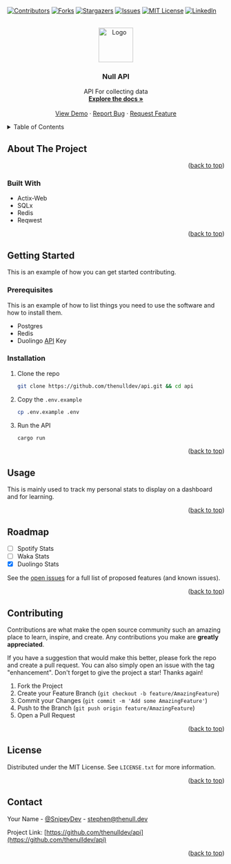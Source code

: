 <!-- Improved compatibility of back to top link: See: https://github.com/othneildrew/Best-README-Template/pull/73 -->
<a name="readme-top"></a>
<!--
*** Thanks for checking out the Best-README-Template. If you have a suggestion
*** that would make this better, please fork the repo and create a pull request
*** or simply open an issue with the tag "enhancement".
*** Don't forget to give the project a star!
*** Thanks again! Now go create something AMAZING! :D
-->



<!-- PROJECT SHIELDS -->
<!--
*** I'm using markdown "reference style" links for readability.
*** Reference links are enclosed in brackets [ ] instead of parentheses ( ).
*** See the bottom of this document for the declaration of the reference variables
*** for contributors-url, forks-url, etc. This is an optional, concise syntax you may use.
*** https://www.markdownguide.org/basic-syntax/#reference-style-links
-->
[![Contributors][contributors-shield]][contributors-url]
[![Forks][forks-shield]][forks-url]
[![Stargazers][stars-shield]][stars-url]
[![Issues][issues-shield]][issues-url]
[![MIT License][license-shield]][license-url]
[![LinkedIn][linkedin-shield]][linkedin-url]



<!-- PROJECT LOGO -->
<br />
<div align="center">
  <a href="https://github.com/thenulldev/api">
    <img src="images/logo.png" alt="Logo" width="80" height="80">
  </a>

<h3 align="center">Null API</h3>

  <p align="center">
    API For collecting data
    <br />
    <a href="https://github.com/thenulldev/api"><strong>Explore the docs »</strong></a>
    <br />
    <br />
    <a href="https://github.com/thenulldev/api">View Demo</a>
    ·
    <a href="https://github.com/thenulldev/api/issues">Report Bug</a>
    ·
    <a href="https://github.com/thenulldev/api/issues">Request Feature</a>
  </p>
</div>



<!-- TABLE OF CONTENTS -->
<details>
  <summary>Table of Contents</summary>
  <ol>
    <li>
      <a href="#about-the-project">About The Project</a>
      <ul>
        <li><a href="#built-with">Built With</a></li>
      </ul>
    </li>
    <li>
      <a href="#getting-started">Getting Started</a>
      <ul>
        <li><a href="#prerequisites">Prerequisites</a></li>
        <li><a href="#installation">Installation</a></li>
      </ul>
    </li>
    <li><a href="#usage">Usage</a></li>
    <li><a href="#roadmap">Roadmap</a></li>
    <li><a href="#contributing">Contributing</a></li>
    <li><a href="#license">License</a></li>
    <li><a href="#contact">Contact</a></li>
    <li><a href="#acknowledgments">Acknowledgments</a></li>
  </ol>
</details>



<!-- ABOUT THE PROJECT -->
## About The Project


<p align="right">(<a href="#readme-top">back to top</a>)</p>



### Built With

* Actix-Web
* SQLx
* Redis
* Reqwest

<p align="right">(<a href="#readme-top">back to top</a>)</p>



<!-- GETTING STARTED -->
## Getting Started

This is an example of how you can get started contributing.

### Prerequisites

This is an example of how to list things you need to use the software and how to install them.

* Postgres
* Redis
* Duolingo [API](#) Key

### Installation

1. Clone the repo
   ```sh
   git clone https://github.com/thenulldev/api.git && cd api
   ```
2. Copy the `.env.example`
   ```sh
   cp .env.example .env
   ```
3. Run the API
   ```sh
   cargo run
   ```

<p align="right">(<a href="#readme-top">back to top</a>)</p>



<!-- USAGE EXAMPLES -->
## Usage

This is mainly used to track my personal stats to display on a dashboard and for learning.


<p align="right">(<a href="#readme-top">back to top</a>)</p>



<!-- ROADMAP -->
## Roadmap

- [ ] Spotify Stats
- [ ] Waka Stats
- [x] Duolingo Stats

See the [open issues](https://github.com/thenulldev/api/issues) for a full list of proposed features (and known issues).

<p align="right">(<a href="#readme-top">back to top</a>)</p>



<!-- CONTRIBUTING -->
## Contributing

Contributions are what make the open source community such an amazing place to learn, inspire, and create. Any contributions you make are **greatly appreciated**.

If you have a suggestion that would make this better, please fork the repo and create a pull request. You can also simply open an issue with the tag "enhancement".
Don't forget to give the project a star! Thanks again!

1. Fork the Project
2. Create your Feature Branch (`git checkout -b feature/AmazingFeature`)
3. Commit your Changes (`git commit -m 'Add some AmazingFeature'`)
4. Push to the Branch (`git push origin feature/AmazingFeature`)
5. Open a Pull Request

<p align="right">(<a href="#readme-top">back to top</a>)</p>



<!-- LICENSE -->
## License

Distributed under the MIT License. See `LICENSE.txt` for more information.

<p align="right">(<a href="#readme-top">back to top</a>)</p>



<!-- CONTACT -->
## Contact

Your Name - [@SnipeyDev](https://twitter.com/SnipeyDev) - stephen@thenull.dev

Project Link: [https://github.com/thenulldev/api](https://github.com/thenulldev/api)

<p align="right">(<a href="#readme-top">back to top</a>)</p>

<!-- MARKDOWN LINKS & IMAGES -->
<!-- https://www.markdownguide.org/basic-syntax/#reference-style-links -->
[contributors-shield]: https://img.shields.io/github/contributors/thenulldev/api.svg?style=for-the-badge
[contributors-url]: https://github.com/thenulldev/api/graphs/contributors
[forks-shield]: https://img.shields.io/github/forks/thenulldev/api.svg?style=for-the-badge
[forks-url]: https://github.com/thenulldev/api/network/members
[stars-shield]: https://img.shields.io/github/stars/thenulldev/api.svg?style=for-the-badge
[stars-url]: https://github.com/thenulldev/api/stargazers
[issues-shield]: https://img.shields.io/github/issues/thenulldev/api.svg?style=for-the-badge
[issues-url]: https://github.com/thenulldev/api/issues
[license-shield]: https://img.shields.io/github/license/thenulldev/api.svg?style=for-the-badge
[license-url]: https://github.com/thenulldev/api/blob/master/LICENSE.txt
[linkedin-shield]: https://img.shields.io/badge/-LinkedIn-black.svg?style=for-the-badge&logo=linkedin&colorB=555
[linkedin-url]: https://linkedin.com/in/stephenfdev
[product-screenshot]: images/screenshot.png
[Next.js]: https://img.shields.io/badge/next.js-000000?style=for-the-badge&logo=nextdotjs&logoColor=white
[Next-url]: https://nextjs.org/
[React.js]: https://img.shields.io/badge/React-20232A?style=for-the-badge&logo=react&logoColor=61DAFB
[React-url]: https://reactjs.org/
[Vue.js]: https://img.shields.io/badge/Vue.js-35495E?style=for-the-badge&logo=vuedotjs&logoColor=4FC08D
[Vue-url]: https://vuejs.org/
[Angular.io]: https://img.shields.io/badge/Angular-DD0031?style=for-the-badge&logo=angular&logoColor=white
[Angular-url]: https://angular.io/
[Svelte.dev]: https://img.shields.io/badge/Svelte-4A4A55?style=for-the-badge&logo=svelte&logoColor=FF3E00
[Svelte-url]: https://svelte.dev/
[Laravel.com]: https://img.shields.io/badge/Laravel-FF2D20?style=for-the-badge&logo=laravel&logoColor=white
[Laravel-url]: https://laravel.com
[Bootstrap.com]: https://img.shields.io/badge/Bootstrap-563D7C?style=for-the-badge&logo=bootstrap&logoColor=white
[Bootstrap-url]: https://getbootstrap.com
[JQuery.com]: https://img.shields.io/badge/jQuery-0769AD?style=for-the-badge&logo=jquery&logoColor=white
[JQuery-url]: https://jquery.com 
